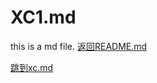 # XC1.md
this is a md file.
[返回README.md](https://github.com/XCCS11/ChallengeONE/blob/main/README.md)

[跳到xc.md](https://github.com/XCCS11/ChallengeONE/tree/xc.md)

